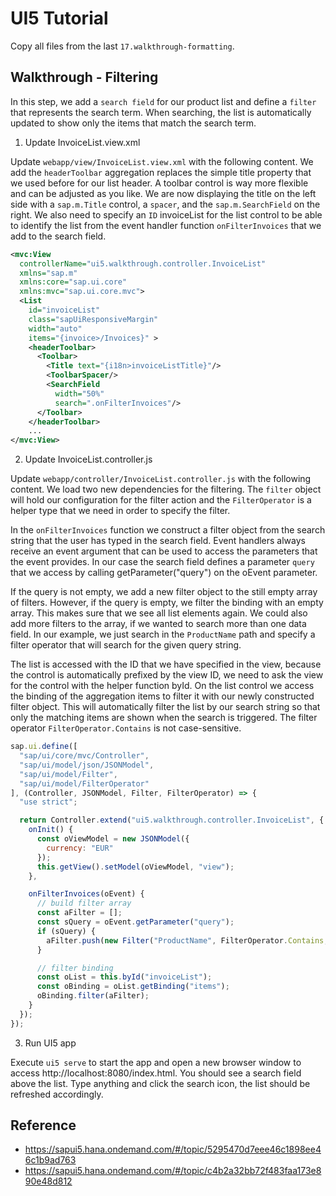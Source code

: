 # UI5 Tutorial

Copy all files from the last `17.walkthrough-formatting`.

## Walkthrough - Filtering

In this step, we add a `search field` for our product list and define a `filter` that represents the search term. When searching, the list is automatically updated to show only the items that match the search term.

1. Update InvoiceList.view.xml

Update `webapp/view/InvoiceList.view.xml` with the following content. We add the `headerToolbar` aggregation replaces the simple title property that we used before for our list header. A toolbar control is way more flexible and can be adjusted as you like. We are now displaying the title on the left side with a `sap.m.Title` control, a `spacer`, and the `sap.m.SearchField` on the right. We also need to specify an `ID` invoiceList for the list control to be able to identify the list from the event handler function `onFilterInvoices` that we add to the search field.

```xml
<mvc:View
  controllerName="ui5.walkthrough.controller.InvoiceList"
  xmlns="sap.m"
  xmlns:core="sap.ui.core"
  xmlns:mvc="sap.ui.core.mvc">
  <List
    id="invoiceList"
    class="sapUiResponsiveMargin"
    width="auto"
    items="{invoice>/Invoices}" >
    <headerToolbar>
      <Toolbar>
        <Title text="{i18n>invoiceListTitle}"/>
        <ToolbarSpacer/>
        <SearchField
          width="50%"
          search=".onFilterInvoices"/>
      </Toolbar>
    </headerToolbar>
    ...
</mvc:View>
```

2. Update InvoiceList.controller.js

Update `webapp/controller/InvoiceList.controller.js` with the following content. We load two new dependencies for the filtering. The `filter` object will hold our configuration for the filter action and the `FilterOperator` is a helper type that we need in order to specify the filter.

In the `onFilterInvoices` function we construct a filter object from the search string that the user has typed in the search field. Event handlers always receive an event argument that can be used to access the parameters that the event provides. In our case the search field defines a parameter `query` that we access by calling getParameter("query") on the oEvent parameter.

If the query is not empty, we add a new filter object to the still empty array of filters. However, if the query is empty, we filter the binding with an empty array. This makes sure that we see all list elements again. We could also add more filters to the array, if we wanted to search more than one data field. In our example, we just search in the `ProductName` path and specify a filter operator that will search for the given query string.

The list is accessed with the ID that we have specified in the view, because the control is automatically prefixed by the view ID, we need to ask the view for the control with the helper function byId. On the list control we access the binding of the aggregation items to filter it with our newly constructed filter object. This will automatically filter the list by our search string so that only the matching items are shown when the search is triggered. The filter operator `FilterOperator.Contains` is not case-sensitive.

```js
sap.ui.define([
  "sap/ui/core/mvc/Controller",
  "sap/ui/model/json/JSONModel",
  "sap/ui/model/Filter",
  "sap/ui/model/FilterOperator"
], (Controller, JSONModel, Filter, FilterOperator) => {
  "use strict";

  return Controller.extend("ui5.walkthrough.controller.InvoiceList", {
    onInit() {
      const oViewModel = new JSONModel({
        currency: "EUR"
      });
      this.getView().setModel(oViewModel, "view");
    },

    onFilterInvoices(oEvent) {
      // build filter array
      const aFilter = [];
      const sQuery = oEvent.getParameter("query");
      if (sQuery) {
        aFilter.push(new Filter("ProductName", FilterOperator.Contains, sQuery));
      }

      // filter binding
      const oList = this.byId("invoiceList");
      const oBinding = oList.getBinding("items");
      oBinding.filter(aFilter);
    }
  });
});
```

3. Run UI5 app

Execute `ui5 serve` to start the app and open a new browser window to access http://localhost:8080/index.html. You should see a search field above the list. Type anything and click the search icon, the list should be refreshed accordingly.

## Reference

- https://sapui5.hana.ondemand.com/#/topic/5295470d7eee46c1898ee46c1b9ad763
- https://sapui5.hana.ondemand.com/#/topic/c4b2a32bb72f483faa173e890e48d812
